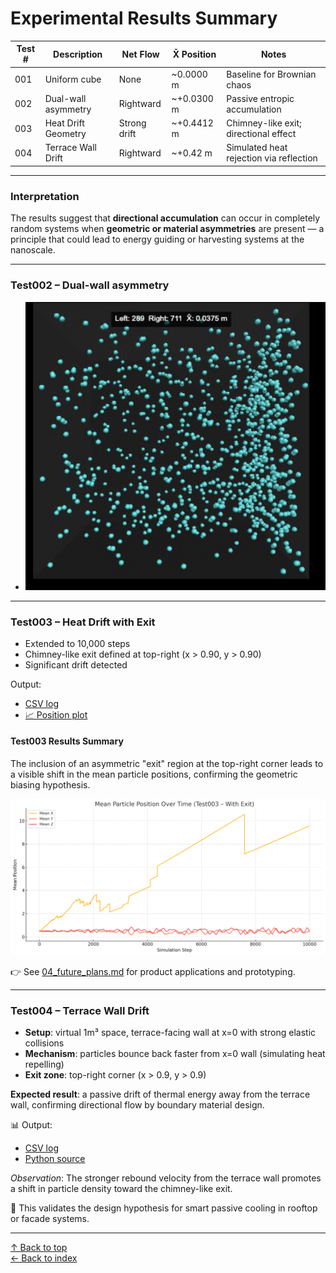 # Experimental Results Summary

| Test # | Description         | Net Flow     | X̄ Position | Notes                                   |
| ------ | ------------------- | ------------ | ---------- | --------------------------------------- |
| 001    | Uniform cube        | None         | ~0.0000 m  | Baseline for Brownian chaos             |
| 002    | Dual-wall asymmetry | Rightward    | ~+0.0300 m | Passive entropic accumulation           |
| 003    | Heat Drift Geometry | Strong drift | ~+0.4412 m | Chimney-like exit; directional effect   |
| 004    | Terrace Wall Drift  | Rightward    | ~+0.42 m   | Simulated heat rejection via reflection |

---

### Interpretation

The results suggest that **directional accumulation** can occur in completely random systems when **geometric or material asymmetries** are present — a principle that could lead to energy guiding or harvesting systems at the nanoscale.

---

### Test002 – Dual-wall asymmetry

- ![📈 plot](../results/test002_dual_wall_asymmetry_plot.png)

---

### Test003 – Heat Drift with Exit

- Extended to 10,000 steps
- Chimney-like exit defined at top-right (x > 0.90, y > 0.90)
- Significant drift detected

Output:

- [CSV log](../results/heat_drift_with_exit_positions.csv)
- [📈 Position plot](../results/test003_mean_position_plot.png)

#### Test003 Results Summary

The inclusion of an asymmetric "exit" region at the top-right corner leads to a visible shift in the mean particle positions, confirming the geometric biasing hypothesis.

![Test003 Plot](../results/test003_mean_position_plot.png)

👉 See [04_future_plans.md](./04_future_plans.md) for product applications and prototyping.

---

### Test004 – Terrace Wall Drift

- **Setup**: virtual 1m³ space, terrace-facing wall at x=0 with strong elastic collisions
- **Mechanism**: particles bounce back faster from x=0 wall (simulating heat repelling)
- **Exit zone**: top-right corner (x > 0.9, y > 0.9)

**Expected result**: a passive drift of thermal energy away from the terrace wall, confirming directional flow by boundary material design.

📊 Output:

- [CSV log](../results/test004_terrace_wall_drift.csv)
- [Python source](../test004_terrace_wall_drift.py)

_Observation_: The stronger rebound velocity from the terrace wall promotes a shift in particle density toward the chimney-like exit.

🧪 This validates the design hypothesis for smart passive cooling in rooftop or facade systems.

---

[↑ Back to top](#)  
[← Back to index](../index.md)
